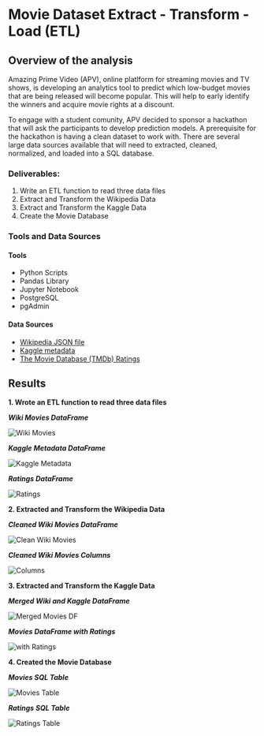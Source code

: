 # Movie Dataset Extract - Transform - Load (ETL)

## Overview of the analysis

Amazing Prime Video (APV), online platlform for streaming movies and TV shows, is developing an analytics tool to predict which low-budget movies that are being released will become popular. This will help to early identify the winners and acquire movie rights at a discount.

To engage with a student comunity, APV decided to sponsor a hackathon that will ask the participants to develop prediction models. A prerequisite for the hackathon is having a clean dataset to work with. There are several large data sources available that will need to extracted, cleaned, normalized, and loaded into a SQL database.

### Deliverables: 

1. Write an ETL function to read three data files
2. Extract and Transform the Wikipedia Data
3. Extract and Transform the Kaggle Data
4. Create the Movie Database

### Tools and Data Sources

#### Tools

- Python Scripts
- Pandas Library
- Jupyter Notebook
- PostgreSQL
- pgAdmin

#### Data Sources

- [Wikipedia JSON file](https://2u-data-curriculum-team.s3.amazonaws.com/dataviz-online/module_8/wikipedia-movies.json)
- [Kaggle metadata](https://www.kaggle.com/rounakbanik/the-movies-dataset/download)
- [The Movie Database (TMDb) Ratings](https://www.kaggle.com/rounakbanik/the-movies-dataset/download)

## Results

**1. Wrote an ETL function to read three data files**

***Wiki Movies DataFrame***

![Wiki Movies](/Resources/Del_1_wiki_movies_df.png)

***Kaggle Metadata DataFrame***

![Kaggle Metadata](/Resources/Del_1_kaggle_md_df.png)

***Ratings DataFrame***

![Ratings](/Resources/Del_1_ratings_df.png)

**2. Extracted and Transform the Wikipedia Data**

***Cleaned Wiki Movies DataFrame***

![Clean Wiki Movies](/Resources/Del_2_clean_wiki_movies_df.png)

***Cleaned Wiki Movies Columns***

![Columns](/Resources/Del_2_clean_wiki_movies_columns.png)

**3. Extracted and Transform the Kaggle Data**

***Merged Wiki and Kaggle DataFrame***

![Merged Movies DF](/Resources/Del_3_movies_df.png)

***Movies DataFrame with Ratings***

![with Ratings](/Resources/Del_3_movies_with_ratings_df.png)

**4. Created the Movie Database**

***Movies SQL Table***

![Movies Table](/Resources/movies_query.png)

***Ratings SQL Table***

![Ratings Table](/Resources/ratings_query.png)